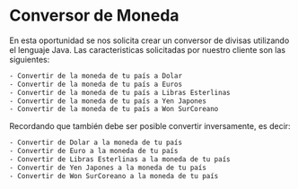 # Conversor de Moneda

En esta oportunidad se nos solicita crear un conversor de divisas utilizando
el lenguaje Java. Las caracteristicas solicitadas por nuestro cliente son las 
siguientes:

```sh
- Convertir de la moneda de tu país a Dolar
- Convertir de la moneda de tu país a Euros
- Convertir de la moneda de tu país a Libras Esterlinas
- Convertir de la moneda de tu país a Yen Japones
- Convertir de la moneda de tu país a Won SurCoreano
```

Recordando que también debe ser posible convertir inversamente, es decir:

```sh
- Convertir de Dolar a la moneda de tu país
- Convertir de Euro a la moneda de tu país
- Convertir de Libras Esterlinas a la moneda de tu país
- Convertir de Yen Japones a la moneda de tu país
- Convertir de Won SurCoreano a la moneda de tu país
```